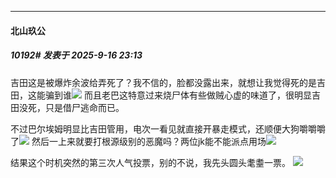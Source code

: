 ﻿
*****

####  北山玖公  
##### 10192#       发表于 2025-9-16 23:13

吉田这是被爆炸余波给弄死了？我不信的，脸都没露出来，就想让我觉得死的是吉田，这能骗到谁<img src="https://static.stage1st.com/image/smiley/face2017/035.png" referrerpolicy="no-referrer">
而且老巴这特意过来烧尸体有些做贼心虚的味道了，很明显吉田没死，只是借尸逃命而已。

不过巴尔埃姆明显比吉田管用，电次一看见就直接开暴走模式，还顺便大狗嚼嚼嚼了<img src="https://static.stage1st.com/image/smiley/face2017/067.png" referrerpolicy="no-referrer">
然后一上来就要打根源级别的恶魔吗？两位jk能不能派点用场<img src="https://static.stage1st.com/image/smiley/face2017/018.png" referrerpolicy="no-referrer">

结果这个时机突然的第三次人气投票，别的不说，我先头圆头耄耋一票。
<img src="https://p.sda1.dev/27/2f2606fba76b31c587b4e9695be6be33/image.jpg" referrerpolicy="no-referrer">

